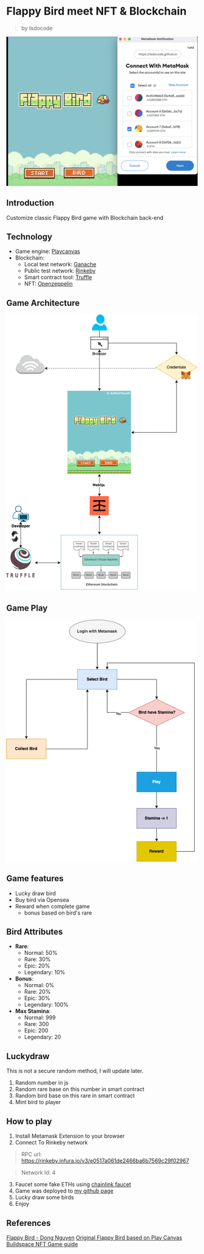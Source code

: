 # Flappy Bird meet NFT & Blockchain
> by
tsdocode


![game image](./git_assets/game.png)
## Introduction

Customize classic Flappy Bird game with Blockchain back-end

## Technology

- Game engine: [Playcanvas](https://developer.playcanvas.com/en/)
- Blockchain:
  - Local test network: [Ganache](https://trufflesuite.com/ganache/)
  - Public test network: [Rinkeby](https://www.rinkeby.io/)
  - Smart contract tool: [Truffle](https://trufflesuite.com/)
  - NFT: [Openzeppelin](https://www.openzeppelin.com/)


## Game Architecture
![](./git_assets/GameArchitecture.png)


## Game Play
![](./git_assets/GamePlay.png)


## Game features
- Lucky draw bird
- Buy bird via Opensea
- Reward when complete game
  - bonus based on bird's rare

## Bird Attributes
- **Rare**:
  - Normal: 50%
  - Rare: 30%
  - Epic: 20%
  - Legendary: 10%
- **Bonus**:
  - Normal: 0%
  - Rare: 20%
  - Epic: 30%
  - Legendary: 100%
- **Max Stamina**:
  - Normal: 999
  - Rare: 300
  - Epic: 200
  - Legendary: 20

## Luckydraw
This is not a secure random method, I will update later.

1. Random number in js
2. Random rare base on this number in smart contract
3. Random bird base on this rare in smart contract
4. Mint bird to player



## How to play

1. Install Metamask Extension to your browser
2. Connect To Rinkeby network
> RPC url: https://rinkeby.infura.io/v3/e0517a061de2466ba6b7569c29f02967

> Network Id: 4
3. Faucet some fake ETHs using [chainlink faucet](https://faucets.chain.link/)
4. Game was deployed to [my github page](https://tsdocode.github.io/NFlappyT/)
5. Lucky draw some birds
6. Enjoy


## References

[Flappy Bird - Dong Nguyen](https://vi.wikipedia.org/wiki/Flappy_Bird)
[Original Flappy Bird based on Play Canvas](https://developer.playcanvas.com/en/tutorials/flappy-bird/)
[Buildspace NFT Game guide](https://buildspace.so/p/CO5cc2751b-e878-41c4-99fa-a614dc910ee9)
